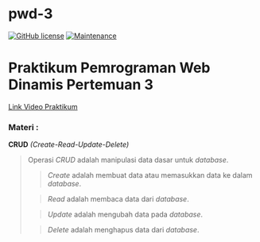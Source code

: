 # pwd-3

[![GitHub license](https://img.shields.io/github/license/Naereen/StrapDown.js.svg)](https://github.com/himawanTIF/pwd-3/blob/main/LICENSE)
[![Maintenance](https://img.shields.io/badge/Maintained%3F-yes-green.svg)](https://github.com/himawanTIF/pwd-3/graphs/commit-activity)

# Praktikum Pemrograman Web Dinamis Pertemuan 3
[Link Video Praktikum](https://drive.google.com/file/d/1cNilODZdYQlZmsbG_UDd26h3aQvEfo6k/view)

### Materi :

__CRUD__ *(Create-Read-Update-Delete)*
> Operasi *CRUD* adalah manipulasi data dasar untuk *database*.
>> *Create* adalah membuat data atau memasukkan data ke dalam *database*.
>
>> *Read* adalah membaca data dari *database*.
>
>> *Update* adalah mengubah data pada *database*.
>
>> *Delete* adalah menghapus data dari *database*.
